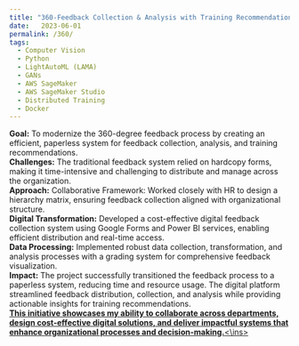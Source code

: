 ```yaml
---
title: "360-Feedback Collection & Analysis with Training Recommendations"
date:   2023-06-01
permalink: /360/
tags:
  - Computer Vision
  - Python
  - LightAutoML (LAMA)
  - GANs
  - AWS SageMaker
  - AWS SageMaker Studio
  - Distributed Training
  - Docker
---
```


**Goal:** To modernize the 360-degree feedback process by creating an efficient, paperless system for feedback collection, analysis, and training recommendations.
\
**Challenges:** The traditional feedback system relied on hardcopy forms, making it time-intensive and challenging to distribute and manage across the organization.
\
**Approach:** Collaborative Framework: Worked closely with HR to design a hierarchy matrix, ensuring feedback collection aligned with organizational structure.\
**Digital Transformation:** Developed a cost-effective digital feedback collection system using Google Forms and Power BI services, enabling efficient distribution and real-time access.\
**Data Processing:** Implemented robust data collection, transformation, and analysis processes with a grading system for comprehensive feedback visualization.\
**Impact:** The project successfully transitioned the feedback process to a paperless system, reducing time and resource usage. The digital platform streamlined feedback distribution, collection, and analysis while providing actionable insights for training recommendations.
\
<ins>**This initiative showcases my ability to collaborate across departments, design cost-effective digital solutions, and deliver impactful systems that enhance organizational processes and decision-making.**<\ins>




